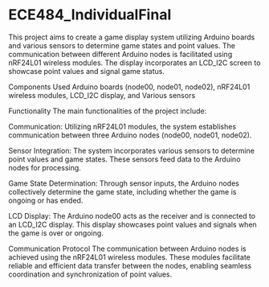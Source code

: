 # ECE484_IndividualFinal

This project aims to create a game display system utilizing Arduino boards and various sensors to determine game states and point values. The communication between different Arduino nodes is facilitated using nRF24L01 wireless modules. The display incorporates an LCD_I2C screen to showcase point values and signal game status.

Components Used
Arduino boards (node00, node01, node02), 
nRF24L01 wireless modules, 
LCD_I2C display, and
Various sensors 

Functionality
The main functionalities of the project include:

Communication: Utilizing nRF24L01 modules, the system establishes communication between three Arduino nodes (node00, node01, node02).

Sensor Integration: The system incorporates various sensors to determine point values and game states. These sensors feed data to the Arduino nodes for processing.

Game State Determination: Through sensor inputs, the Arduino nodes collectively determine the game state, including whether the game is ongoing or has ended.

LCD Display: The Arduino node00 acts as the receiver and is connected to an LCD_I2C display. This display showcases point values and signals when the game is over or ongoing.


Communication Protocol
The communication between Arduino nodes is achieved using the nRF24L01 wireless modules. These modules facilitate reliable and efficient data transfer between the nodes, enabling seamless coordination and synchronization of point values. 
